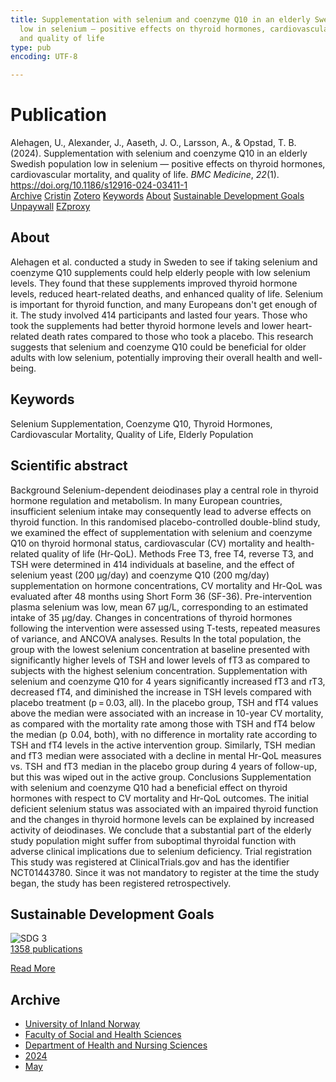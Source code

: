 ```yaml
---
title: Supplementation with selenium and coenzyme Q10 in an elderly Swedish population
  low in selenium — positive effects on thyroid hormones, cardiovascular mortality,
  and quality of life
type: pub
encoding: UTF-8

---
```

<h1>Publication</h1>
<article id="csl-bib-container-A5HQKHYM" class="csl-bib-container">
  <div class="csl-bib-body"> <div class="csl-entry">Alehagen, U., Alexander, J., Aaseth, J. O., Larsson, A., &#38; Opstad, T. B. (2024). Supplementation with selenium and coenzyme Q10 in an elderly Swedish population low in selenium — positive effects on thyroid hormones, cardiovascular mortality, and quality of life. <i>BMC Medicine</i>, <i>22</i>(1). <a href="https://doi.org/10.1186/s12916-024-03411-1">https://doi.org/10.1186/s12916-024-03411-1</a></div> </div>
  <div class="csl-bib-buttons">
    <a href="#taxonomy-article-A5HQKHYM" alt="archive" class="csl-bib-button">Archive</a>
    <a href="https://app.cristin.no/results/show.jsf?id=2269612" alt="Cristin" class="csl-bib-button">Cristin</a>
    <a href="http://zotero.org/groups/5881554/items/A5HQKHYM" alt="Zotero" class="csl-bib-button">Zotero</a>
    <a href="#keywords-article-A5HQKHYM" alt="keywords" class="csl-bib-button">Keywords</a>
    <a href="#about-article-A5HQKHYM" alt="about_pub" class="csl-bib-button">About</a>
    <a href="#sdg-article-A5HQKHYM" alt="sdg" class="csl-bib-button">Sustainable Development Goals</a>
    <a href="https://bmcmedicine.biomedcentral.com/counter/pdf/10.1186/s12916-024-03411-1" alt="Unpaywall" class="csl-bib-button">Unpaywall</a>
    <a href="https://bmcmedicine.biomedcentral.com/counter/pdf/10.1186/s12916-024-03411-1" alt="EZproxy" class="csl-bib-button">EZproxy</a>
  </div>
  <div id="csl-bib-meta-container-A5HQKHYM"></div>
</article>
<div id="csl-bib-meta-A5HQKHYM" class="csl-bib-meta">
  <article id="about-article-A5HQKHYM" class="about_pub-article">
    <h1>About</h1>
    Alehagen et al. conducted a study in Sweden to see if taking selenium and coenzyme Q10 supplements could help elderly people with low selenium levels. They found that these supplements improved thyroid hormone levels, reduced heart-related deaths, and enhanced quality of life. Selenium is important for thyroid function, and many Europeans don't get enough of it. The study involved 414 participants and lasted four years. Those who took the supplements had better thyroid hormone levels and lower heart-related death rates compared to those who took a placebo. This research suggests that selenium and coenzyme Q10 could be beneficial for older adults with low selenium, potentially improving their overall health and well-being.
  </article>
  <article id="keywords-article-A5HQKHYM" class="keywords-article">
    <h1>Keywords</h1>
    Selenium Supplementation, Coenzyme Q10, Thyroid Hormones, Cardiovascular Mortality, Quality of Life, Elderly Population
  </article>
  <article id="abstract-article-A5HQKHYM" class="abstract-article">
    <h1>Scientific abstract</h1>
    Background Selenium-dependent deiodinases play a central role in thyroid hormone regulation and metabolism. In many European countries, insufficient selenium intake may consequently lead to adverse effects on thyroid function. In this randomised placebo-controlled double-blind study, we examined the effect of supplementation with selenium and coenzyme Q10 on thyroid hormonal status, cardiovascular (CV) mortality and health-related quality of life (Hr-QoL). Methods Free T3, free T4, reverse T3, and TSH were determined in 414 individuals at baseline, and the effect of selenium yeast (200 µg/day) and coenzyme Q10 (200 mg/day) supplementation on hormone concentrations, CV mortality and Hr-QoL was evaluated after 48 months using Short Form 36 (SF-36). Pre-intervention plasma selenium was low, mean 67 µg/L, corresponding to an estimated intake of 35 µg/day. Changes in concentrations of thyroid hormones following the intervention were assessed using T-tests, repeated measures of variance, and ANCOVA analyses. Results In the total population, the group with the lowest selenium concentration at baseline presented with significantly higher levels of TSH and lower levels of fT3 as compared to subjects with the highest selenium concentration. Supplementation with selenium and coenzyme Q10 for 4 years significantly increased fT3 and rT3, decreased fT4, and diminished the increase in TSH levels compared with placebo treatment (p = 0.03, all). In the placebo group, TSH and fT4 values above the median were associated with an increase in 10-year CV mortality, as compared with the mortality rate among those with TSH and fT4 below the median (p  0.04, both), with no difference in mortality rate according to TSH and fT4 levels in the active intervention group. Similarly, TSH  median and fT3  median were associated with a decline in mental Hr-QoL measures vs. TSH  and fT3  median in the placebo group during 4 years of follow-up, but this was wiped out in the active group. Conclusions Supplementation with selenium and coenzyme Q10 had a beneficial effect on thyroid hormones with respect to CV mortality and Hr-QoL outcomes. The initial deficient selenium status was associated with an impaired thyroid function and the changes in thyroid hormone levels can be explained by increased activity of deiodinases. We conclude that a substantial part of the elderly study population might suffer from suboptimal thyroidal function with adverse clinical implications due to selenium deficiency. Trial registration This study was registered at ClinicalTrials.gov and has the identifier NCT01443780. Since it was not mandatory to register at the time the study began, the study has been registered retrospectively.
  </article>
  <article id="sdg-article-A5HQKHYM" class="sdg-article">
    <h1>Sustainable Development Goals</h1>
    <div class="sdg-container"><div id="sdg3" class="sdg">
        <img src="{{< params subfolder >}}images/sdg/sdg03_en.png" class="image" alt="SDG 3">
        <div class="sdg-overlay">
          <a href="/en/archive/?key=?sdg=3#archive" class="sdg-publication-count"><span>1358</span> publications</a>
          <p><a href="https://sdgs.un.org/goals/goal3" class="sdg-read-more">Read More</a></p>
        </div>
      </div></div>
  </article>
  <article id="taxonomy-article-A5HQKHYM" class="taxonomy-article">
    <h1>Archive</h1>
    <ul>
      <li>
        <a href="/en/archive/?key=3DCRN523">University of Inland Norway</a>
      </li>
      <li>
        <a href="/en/archive/?key=IDKFS3MX">Faculty of Social and Health Sciences</a>
      </li>
      <li>
        <a href="/en/archive/?key=GTV4ECMZ">Department of Health and Nursing Sciences</a>
      </li>
      <li>
        <a href="/en/archive/?key=KNN5LNR7">2024</a>
      </li>
      <li>
        <a href="/en/archive/?key=83IVID9J">May</a>
      </li>
    </ul>
  </article>
</div>
